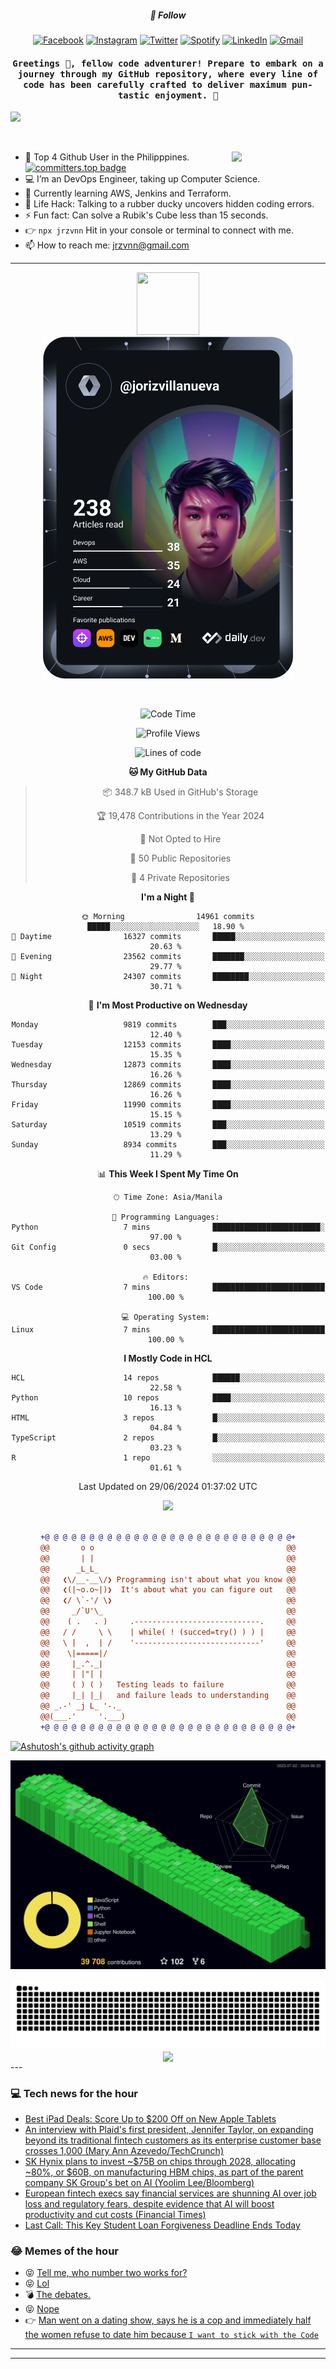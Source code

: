 <h5 align="center">💬 Follow</h5>
<div align="center">

[![Facebook](https://img.shields.io/badge/Facebook-%231877F2.svg?style=for-the-badge&logo=Facebook&logoColor=white)](https://www.facebook.com/Horisyo/)
[![Instagram](https://img.shields.io/badge/Instagram-%23E4405F.svg?style=for-the-badge&logo=Instagram&logoColor=white)](https://www.instagram.com/jrzvnn_/)
[![Twitter](https://img.shields.io/badge/Twitter-%231DA1F2.svg?style=for-the-badge&logo=Twitter&logoColor=white)](https://twitter.com/jrz_studies)
[![Spotify](https://img.shields.io/badge/Spotify-%231ED760.svg?style=for-the-badge&logo=Spotify&logoColor=white)](https://open.spotify.com/user/217td4qrc6mzqjodfalmzjpdi?si=b93099b9078c4ccb)
[![LinkedIn](https://img.shields.io/badge/LinkedIn-%230077B5.svg?style=for-the-badge&logo=LinkedIn&logoColor=white)](https://www.linkedin.com/in/jrz-vnn/)
[![Gmail](https://img.shields.io/badge/Gmail-D14836?style=for-the-badge&logo=gmail&logoColor=white)](mailto:jrzvnn@gmail.com)

</div>
<h4 align="center"><samp>Greetings 👋, fellow code adventurer! Prepare to embark on a journey through my GitHub repository, where every line of code has been carefully crafted to deliver maximum pun-tastic enjoyment. 🚀 </samp></h4>

<!--horizontal divider(gradiant)-->
<img src="https://user-images.githubusercontent.com/73097560/115834477-dbab4500-a447-11eb-908a-139a6edaec5c.gif">

&nbsp; 

<img align='right' src='https://github.com/Rishit-dagli/Rishit-dagli/blob/master/images/octocat-anime.gif' width='150"'>

- 🚀 Top 4 Github User in the Philipppines. [![committers.top badge](https://user-badge.committers.top/philippines/jrzvnn.svg)](https://user-badge.committers.top/philippines/USERNAME)
- 💻 I’m an DevOps Engineer, taking up Computer Science.
- 🤖 Currently learning AWS, Jenkins and Terraform.
- 🎯 Life Hack: Talking to a rubber ducky uncovers hidden coding errors.
- ⚡ Fun fact: Can solve a Rubik's Cube less than 15 seconds.
- 👉 `npx jrzvnn` Hit in your console or terminal to connect with me.
- 📫 How to reach me: jrzvnn@gmail.com

---

<!--🖼️OCTOCAT-->
<p align="center">

<img src="https://media.giphy.com/media/IP7sarl7C5lSFCw9rG/giphy.gif"  width="100px" height="100px">
<br />
<a href="https://app.daily.dev/jorizvillanueva"><img src="https://github.com/jrzvnn/jrzvnn/blob/main/devcard.svg" width="400" alt="Joriz Dev Card"/></a>
</p>

<br />
<div align="center">

<!--START_SECTION:waka-->
![Code Time](http://img.shields.io/badge/Code%20Time-259%20hrs%2059%20mins-blue)

![Profile Views](http://img.shields.io/badge/Profile%20Views-53-blue)

![Lines of code](https://img.shields.io/badge/From%20Hello%20World%20I%27ve%20Written-1.6%20million%20lines%20of%20code-blue)

**🐱 My GitHub Data** 

> 📦 348.7 kB Used in GitHub's Storage 
 > 
> 🏆 19,478 Contributions in the Year 2024
 > 
> 🚫 Not Opted to Hire
 > 
> 📜 50 Public Repositories 
 > 
> 🔑 4 Private Repositories 
 > 
**I'm a Night 🦉** 

```text
🌞 Morning                14961 commits       █████░░░░░░░░░░░░░░░░░░░░   18.90 % 
🌆 Daytime                16327 commits       █████░░░░░░░░░░░░░░░░░░░░   20.63 % 
🌃 Evening                23562 commits       ███████░░░░░░░░░░░░░░░░░░   29.77 % 
🌙 Night                  24307 commits       ████████░░░░░░░░░░░░░░░░░   30.71 % 
```
📅 **I'm Most Productive on Wednesday** 

```text
Monday                   9819 commits        ███░░░░░░░░░░░░░░░░░░░░░░   12.40 % 
Tuesday                  12153 commits       ████░░░░░░░░░░░░░░░░░░░░░   15.35 % 
Wednesday                12873 commits       ████░░░░░░░░░░░░░░░░░░░░░   16.26 % 
Thursday                 12869 commits       ████░░░░░░░░░░░░░░░░░░░░░   16.26 % 
Friday                   11990 commits       ████░░░░░░░░░░░░░░░░░░░░░   15.15 % 
Saturday                 10519 commits       ███░░░░░░░░░░░░░░░░░░░░░░   13.29 % 
Sunday                   8934 commits        ███░░░░░░░░░░░░░░░░░░░░░░   11.29 % 
```


📊 **This Week I Spent My Time On** 

```text
🕑︎ Time Zone: Asia/Manila

💬 Programming Languages: 
Python                   7 mins              ████████████████████████░   97.00 % 
Git Config               0 secs              █░░░░░░░░░░░░░░░░░░░░░░░░   03.00 % 

🔥 Editors: 
VS Code                  7 mins              █████████████████████████   100.00 % 

💻 Operating System: 
Linux                    7 mins              █████████████████████████   100.00 % 
```

**I Mostly Code in HCL** 

```text
HCL                      14 repos            ██████░░░░░░░░░░░░░░░░░░░   22.58 % 
Python                   10 repos            ████░░░░░░░░░░░░░░░░░░░░░   16.13 % 
HTML                     3 repos             █░░░░░░░░░░░░░░░░░░░░░░░░   04.84 % 
TypeScript               2 repos             █░░░░░░░░░░░░░░░░░░░░░░░░   03.23 % 
R                        1 repo              ░░░░░░░░░░░░░░░░░░░░░░░░░   01.61 % 
```




 Last Updated on 29/06/2024 01:37:02 UTC
<!--END_SECTION:waka-->

<img src="https://wakatime.com/share/@jrzvnn/70a4618c-7cd9-4016-b7b9-eabe75c837ee.svg">

<br />
<br />

```diff
+@ @ @ @ @ @ @ @ @ @ @ @ @ @ @ @ @ @ @ @ @ @ @ @ @ @ @ @+
@@       o o                                           @@
@@       | |                                           @@
@@      _L_L_                                          @@
@@   ❮\/__-__\/❯ Programming isn't about what you know @@
@@   ❮(|~o.o~|)❯  It's about what you can figure out   @@
@@   ❮/ \`-'/ \❯                                       @@
@@     _/`U'\_                                         @@
@@    ( .   . )     .----------------------------.     @@
@@   / /     \ \    | while( ! (succed=try() ) ) |     @@
@@   \ |  ,  | /    '----------------------------'     @@
@@    \|=====|/                                        @@
@@     |_.^._|                                         @@
@@     | |"| |                                         @@
@@     ( ) ( )   Testing leads to failure              @@
@@     |_| |_|   and failure leads to understanding    @@
@@ _.-' _j L_ '-._                                     @@
@@(___.'     '.___)                                    @@
+@ @ @ @ @ @ @ @ @ @ @ @ @ @ @ @ @ @ @ @ @ @ @ @ @ @ @ @+

```

</div>


[![Ashutosh's github activity graph](https://github-readme-activity-graph.vercel.app/graph?username=jrzvnn&theme=github-compact)](https://github.com/ashutosh00710/github-readme-activity-graph)


![svg](profile-3d-contrib/profile-night-green.svg)

<div align="center">
<img src="https://github.com/jrzvnn/jrzvnn/blob/output/github-snake-dark.svg">
</div>

<div align=center>
<img align=center src=https://metrics.lecoq.io/jrzvnn?template=classic&isocalendar=1&languages=1&achievements=1&base=header%2C%20activity%2C%20community%2C%20repositories%2C%20metadata&base.indepth=false&base.hireable=false&base.skip=false&isocalendar=false&isocalendar.duration=full-year&languages=false&languages.limit=8&languages.threshold=0%25&languages.other=false&languages.colors=github&languages.sections=most-used&languages.indepth=false&languages.analysis.timeout=15&languages.analysis.timeout.repositories=7.5&languages.categories=markup%2C%20programming&languages.recent.categories=markup%2C%20programming&languages.recent.load=300&languages.recent.days=14&achievements=false&achievements.threshold=C&achievements.secrets=true&achievements.display=detailed&achievements.limit=0&config.timezone=Asia%2FManila)
</div>
<div align="left">
---

### 💻 Tech news for the hour

<!-- TECH:START -->
 - [Best iPad Deals: Score Up to $200 Off on New Apple Tablets](https://www.cnet.com/deals/best-ipad-deals/#ftag=CAD590a51e)
 - [An interview with Plaid&#39;s first president, Jennifer Taylor, on expanding beyond its traditional fintech customers as its enterprise customer base crosses 1,000 &lpar;Mary Ann Azevedo/TechCrunch&rpar;](http://www.techmeme.com/240630/p4#a240630p4)
 - [SK Hynix plans to invest ~$75B on chips through 2028, allocating ~80%, or $60B, on manufacturing HBM chips, as part of the parent company SK Group&#39;s bet on AI &lpar;Yoolim Lee/Bloomberg&rpar;](http://www.techmeme.com/240630/p3#a240630p3)
 - [European fintech execs say financial services are shunning AI over job loss and regulatory fears, despite evidence that AI will boost productivity and cut costs &lpar;Financial Times&rpar;](http://www.techmeme.com/240630/p2#a240630p2)
 - [Last Call: This Key Student Loan Forgiveness Deadline Ends Today](https://www.cnet.com/personal-finance/loans/last-call-this-key-student-loan-forgiveness-deadline-ends-today/#ftag=CAD590a51e)<!-- TECH:END -->

### 😂 Memes of the hour

<!-- MEMES:START -->
 - 😝 [Tell me, who number two works for?](http://9gag.com/gag/aqy54Nj)
 - 😝 [Lol](http://9gag.com/gag/a87jBM1)
 - 💣 [The debates.](http://9gag.com/gag/amo8jV9)
 - 😝 [Nope](http://9gag.com/gag/aKGB0YQ)
 - 👉 [Man went on a dating show, says he is a cop and immediately half the women refuse to date him because `I want to stick with the Code`](http://9gag.com/gag/adBpmGN)<!-- MEMES:END -->

---

---
